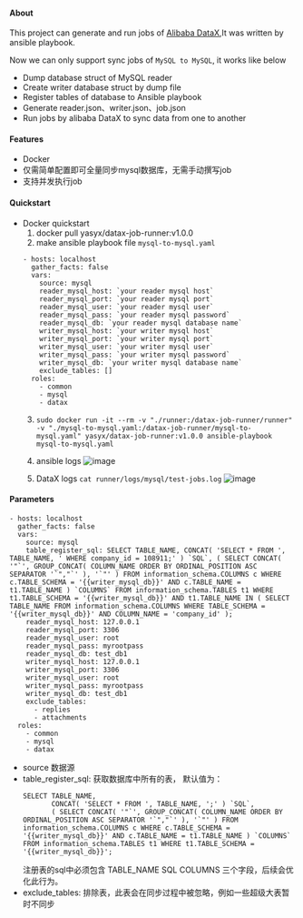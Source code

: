 #### About 
This project can generate and run jobs of [Alibaba DataX](https://github.com/alibaba/DataX),It was written by ansible playbook.

Now we can only support sync jobs of  `MySQL to MySQL`, it works like below
 - Dump database struct of MySQL reader
 - Create writer database struct by dump file
 - Register tables of database to Ansible playbook
 - Generate reader.json、writer.json、job.json
 - Run jobs by alibaba DataX to sync data from one to another

#### Features
 - Docker
 - 仅需简单配置即可全量同步mysql数据库，无需手动撰写job
 - 支持并发执行job

#### Quickstart
- Docker quickstart
  1. docker pull yasyx/datax-job-runner:v1.0.0
  2. make ansible playbook file `mysql-to-mysql.yaml`
  ```
  - hosts: localhost
    gather_facts: false
    vars:
      source: mysql
      reader_mysql_host: `your reader mysql host`
      reader_mysql_port: `your reader mysql port`
      reader_mysql_user: `your reader mysql user`
      reader_mysql_pass: `your reader mysql password`
      reader_mysql_db: `your reader mysql database name`
      writer_mysql_host: `your writer mysql host`
      writer_mysql_port: `your writer mysql port`
      writer_mysql_user: `your writer mysql user`
      writer_mysql_pass: `your writer mysql password`
      writer_mysql_db: `your writer mysql database name`
      exclude_tables: []
    roles:
      - common
      - mysql
      - datax
  ```
  3. `sudo docker run -it --rm -v "./runner:/datax-job-runner/runner" -v "./mysql-to-mysql.yaml:/datax-job-runner/mysql-to-mysql.yaml" yasyx/datax-job-runner:v1.0.0 ansible-playbook mysql-to-mysql.yaml`
  4. ansible logs
     ![image](https://github.com/yasyx/datax-job-runner/assets/12021357/431381b6-e320-47ca-8a91-25fd62805e3f)

  5. DataX logs `cat runner/logs/mysql/test-jobs.log`
     ![image](https://github.com/yasyx/datax-job-runner/assets/12021357/808d12fd-a730-476e-bb2c-99266a147af3)


#### Parameters
 ```
 - hosts: localhost
   gather_facts: false
   vars:
     source: mysql
     table_register_sql: SELECT TABLE_NAME, CONCAT( 'SELECT * FROM ', TABLE_NAME, ' WHERE company_id = 108911;' ) `SQL`, ( SELECT CONCAT( '"`', GROUP_CONCAT( COLUMN_NAME ORDER BY ORDINAL_POSITION ASC SEPARATOR '`","`' ), '`"' ) FROM information_schema.COLUMNS c WHERE c.TABLE_SCHEMA = '{{writer_mysql_db}}' AND c.TABLE_NAME = t1.TABLE_NAME ) `COLUMNS` FROM information_schema.TABLES t1 WHERE t1.TABLE_SCHEMA = '{{writer_mysql_db}}' AND t1.TABLE_NAME IN ( SELECT TABLE_NAME FROM information_schema.COLUMNS WHERE TABLE_SCHEMA = '{{writer_mysql_db}}' AND COLUMN_NAME = 'company_id' );
     reader_mysql_host: 127.0.0.1
     reader_mysql_port: 3306
     reader_mysql_user: root
     reader_mysql_pass: myrootpass
     reader_mysql_db: test_db1
     writer_mysql_host: 127.0.0.1
     writer_mysql_port: 3306
     writer_mysql_user: root
     writer_mysql_pass: myrootpass
     writer_mysql_db: test_db1
     exclude_tables:
       - replies
       - attachments
   roles:
     - common
     - mysql
     - datax
 ```
 - source 数据源 
 - table_register_sql: 获取数据库中所有的表， 默认值为：
    ```
    SELECT TABLE_NAME,
           CONCAT( 'SELECT * FROM ', TABLE_NAME, ';' ) `SQL`,
           ( SELECT CONCAT( '"`', GROUP_CONCAT( COLUMN_NAME ORDER BY ORDINAL_POSITION ASC SEPARATOR '`","`' ), '`"' ) FROM information_schema.COLUMNS c WHERE c.TABLE_SCHEMA = '{{writer_mysql_db}}' AND c.TABLE_NAME = t1.TABLE_NAME ) `COLUMNS`
    FROM information_schema.TABLES t1 WHERE t1.TABLE_SCHEMA = '{{writer_mysql_db}}';
    ```
    注册表的sql中必须包含 TABLE_NAME  SQL  COLUMNS  三个字段，后续会优化此行为。
 - exclude_tables: 排除表，此表会在同步过程中被忽略，例如一些超级大表暂时不同步  

